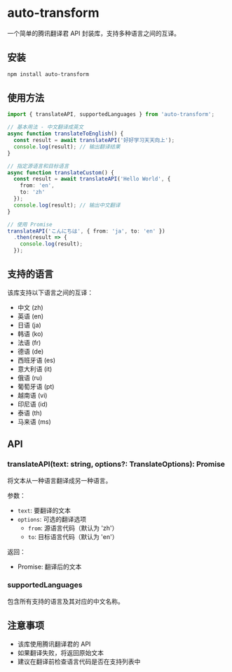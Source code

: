 # auto-transform

一个简单的腾讯翻译君 API 封装库，支持多种语言之间的互译。

## 安装

```bash
npm install auto-transform
```

## 使用方法

```typescript
import { translateAPI, supportedLanguages } from 'auto-transform';

// 基本用法 - 中文翻译成英文
async function translateToEnglish() {
  const result = await translateAPI('好好学习天天向上');
  console.log(result); // 输出翻译结果
}

// 指定源语言和目标语言
async function translateCustom() {
  const result = await translateAPI('Hello World', {
    from: 'en',
    to: 'zh'
  });
  console.log(result); // 输出中文翻译
}

// 使用 Promise
translateAPI('こんにちは', { from: 'ja', to: 'en' })
  .then(result => {
    console.log(result);
  });
```

## 支持的语言

该库支持以下语言之间的互译：

- 中文 (zh)
- 英语 (en)
- 日语 (ja)
- 韩语 (ko)
- 法语 (fr)
- 德语 (de)
- 西班牙语 (es)
- 意大利语 (it)
- 俄语 (ru)
- 葡萄牙语 (pt)
- 越南语 (vi)
- 印尼语 (id)
- 泰语 (th)
- 马来语 (ms)

## API

### translateAPI(text: string, options?: TranslateOptions): Promise<string>

将文本从一种语言翻译成另一种语言。

参数：
- `text`: 要翻译的文本
- `options`: 可选的翻译选项
  - `from`: 源语言代码（默认为 'zh'）
  - `to`: 目标语言代码（默认为 'en'）

返回：
- Promise<string>: 翻译后的文本

### supportedLanguages

包含所有支持的语言及其对应的中文名称。

## 注意事项

- 该库使用腾讯翻译君的 API
- 如果翻译失败，将返回原始文本
- 建议在翻译前检查语言代码是否在支持列表中 